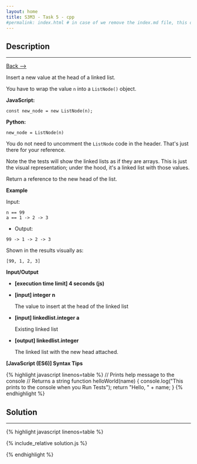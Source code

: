 ```yaml
---
layout: home
title: S3M3 - Task 5 - cpp
#permalink: index.html # in case of we remove the index.md file, this doc will be the index page
---
```


<div class="row">
<div class="columnStmt" markdown="1">

##  Description
------

[Back --> ](../README.md)

Insert a new value at the head of a linked list.

You have to wrap the value `n` into a `ListNode()` object.

**JavaScript:**
```
const new_node = new ListNode(n);
```
**Python:**
```
new_node = ListNode(n)
```
You do not need to uncomment the `ListNode` code in the header. That's just there for your reference.

Note the the tests will show the linked lists as if they are arrays. This is just the visual representation; under the hood, it's a linked list with those values.

Return a reference to the new head of the list.

**Example**

Input:

```
n == 99
a == 1 -> 2 -> 3
```

-   Output:

```
99 -> 1 -> 2 -> 3
```

Shown in the results visually as:

```
[99, 1, 2, 3]
```

**Input/Output**

* **[execution time limit] 4 seconds (js)**

* **[input] integer n**

    The value to insert at the head of the linked list

* **[input] linkedlist.integer a**

    Existing linked list

* **[output] linkedlist.integer**

    The linked list with the new head attached.

**[JavaScript (ES6)] Syntax Tips**

{% highlight javascript linenos=table %}
// Prints help message to the console
// Returns a string
function helloWorld(name) {
    console.log("This prints to the console when you Run Tests");
    return "Hello, " + name;
}
{% endhighlight %}

</div>
<div class="columnSol" markdown="1">

## Solution
------

{% highlight javascript linenos=table %}

{% include_relative solution.js %}

{% endhighlight %}

</div>
</div>